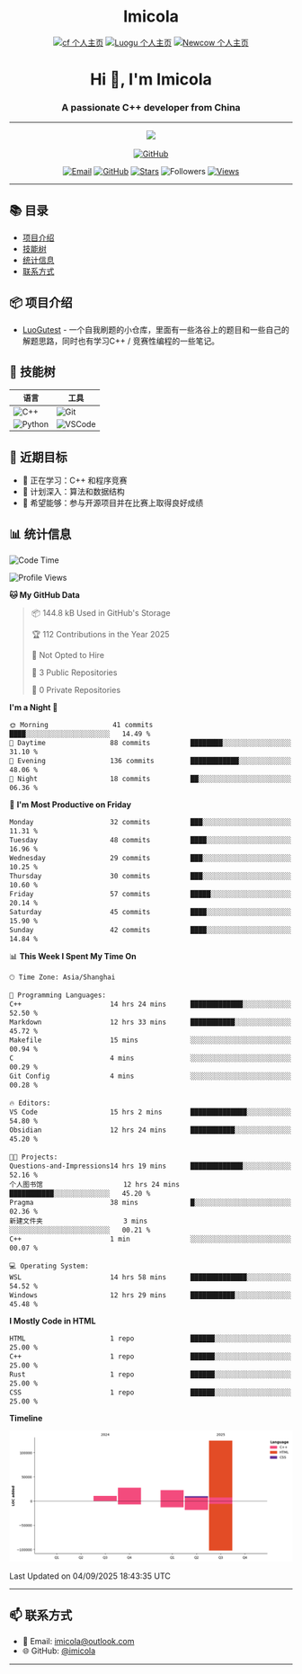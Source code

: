 <h1 align="center">Imicola</h1>

<div align="center">

[![cf 个人主页](https://img.shields.io/badge/codeforces-imicola-yellow)](https://codeforces.com/profile/imicola)
[![Luogu 个人主页](https://img.shields.io/badge/Luogu-imicola-blue)](https://www.luogu.com.cn/user/1422275)
[![Newcow 个人主页](https://img.shields.io/badge/牛客-imicola-blue)](https://ac.nowcoder.com/acm/contest/profile/693475085)

</div>
<div align="center">
  
# Hi 👋, I'm Imicola

### A passionate C++ developer from China

---

<p align="center">
  <img src="https://readme-typing-svg.herokuapp.com/?lines=Learning+C%2B%2B+and+Competitive+Programming;First-year+Software+Engineering+Student&font=Fira%20Code&center=true&width=480&height=50">
</p>

<a href="https://github.com/imicola">
    <img src="https://img.shields.io/badge/GitHub-imicola-brightgreen" alt="GitHub"/>
</a>

<div align="center">

[![Email](https://img.shields.io/badge/-Email-c14438?style=flat&logo=Gmail&logoColor=white)](mailto:imicola@outlook.com)
[![GitHub](https://img.shields.io/badge/GitHub-imicola-brightgreen)](https://github.com/imicola)
[![Stars](https://img.shields.io/github/stars/imicola?color=fefb7b&logo=Github)](https://github.com/imicola)
![Followers](https://img.shields.io/github/followers/imicola?color=blue&logo=Github)
[![Views](https://komarev.com/ghpvc/?username=imicola&color=blue&style=flat)](https://github.com/imicola)

</div>

---

</div>

## 📚 目录
- [项目介绍](#项目介绍)
- [技能树](#技能树)
- [统计信息](#统计信息)
- [联系方式](#联系方式)

## 📦 项目介绍
- [LuoGutest](https://github.com/imicola/LuoGutest) - 一个自我刷题的小仓库，里面有一些洛谷上的题目和一些自己的解题思路，同时也有学习C++ / 竞赛性编程的一些笔记。

## 🚀 技能树
| 语言  | 工具 |
|-------|------|
| ![C++](https://img.shields.io/badge/-C++-00599C?style=flat&logo=c%2B%2B&logoColor=white) | ![Git](https://img.shields.io/badge/-Git-F05032?style=flat&logo=git&logoColor=white) |
| ![Python](https://img.shields.io/badge/-Python-3776AB?style=flat&logo=python&logoColor=white) | ![VSCode](https://img.shields.io/badge/-VSCode-007ACC?style=flat&logo=visual-studio-code&logoColor=white) |


## 🎯 近期目标

- 🔭 正在学习：C++ 和程序竞赛
- 🌱 计划深入：算法和数据结构
- 👯 希望能够：参与开源项目并在比赛上取得良好成绩

## 📊 统计信息
<!--START_SECTION:waka-->
![Code Time](http://img.shields.io/badge/Code%20Time-663%20hrs%2053%20mins-blue)

![Profile Views](http://img.shields.io/badge/Profile%20Views-0-blue)

**🐱 My GitHub Data** 

> 📦 144.8 kB Used in GitHub's Storage 
 > 
> 🏆 112 Contributions in the Year 2025
 > 
> 🚫 Not Opted to Hire
 > 
> 📜 3 Public Repositories 
 > 
> 🔑 0 Private Repositories 
 > 
**I'm a Night 🦉** 

```text
🌞 Morning                41 commits          ████░░░░░░░░░░░░░░░░░░░░░   14.49 % 
🌆 Daytime                88 commits          ████████░░░░░░░░░░░░░░░░░   31.10 % 
🌃 Evening                136 commits         ████████████░░░░░░░░░░░░░   48.06 % 
🌙 Night                  18 commits          ██░░░░░░░░░░░░░░░░░░░░░░░   06.36 % 
```
📅 **I'm Most Productive on Friday** 

```text
Monday                   32 commits          ███░░░░░░░░░░░░░░░░░░░░░░   11.31 % 
Tuesday                  48 commits          ████░░░░░░░░░░░░░░░░░░░░░   16.96 % 
Wednesday                29 commits          ███░░░░░░░░░░░░░░░░░░░░░░   10.25 % 
Thursday                 30 commits          ███░░░░░░░░░░░░░░░░░░░░░░   10.60 % 
Friday                   57 commits          █████░░░░░░░░░░░░░░░░░░░░   20.14 % 
Saturday                 45 commits          ████░░░░░░░░░░░░░░░░░░░░░   15.90 % 
Sunday                   42 commits          ████░░░░░░░░░░░░░░░░░░░░░   14.84 % 
```


📊 **This Week I Spent My Time On** 

```text
🕑︎ Time Zone: Asia/Shanghai

💬 Programming Languages: 
C++                      14 hrs 24 mins      █████████████░░░░░░░░░░░░   52.50 % 
Markdown                 12 hrs 33 mins      ███████████░░░░░░░░░░░░░░   45.72 % 
Makefile                 15 mins             ░░░░░░░░░░░░░░░░░░░░░░░░░   00.94 % 
C                        4 mins              ░░░░░░░░░░░░░░░░░░░░░░░░░   00.29 % 
Git Config               4 mins              ░░░░░░░░░░░░░░░░░░░░░░░░░   00.28 % 

🔥 Editors: 
VS Code                  15 hrs 2 mins       ██████████████░░░░░░░░░░░   54.80 % 
Obsidian                 12 hrs 24 mins      ███████████░░░░░░░░░░░░░░   45.20 % 

🐱‍💻 Projects: 
Questions-and-Impressions14 hrs 19 mins      █████████████░░░░░░░░░░░░   52.16 % 
个人图书馆                    12 hrs 24 mins      ███████████░░░░░░░░░░░░░░   45.20 % 
Pragma                   38 mins             █░░░░░░░░░░░░░░░░░░░░░░░░   02.36 % 
新建文件夹                    3 mins              ░░░░░░░░░░░░░░░░░░░░░░░░░   00.21 % 
C++                      1 min               ░░░░░░░░░░░░░░░░░░░░░░░░░   00.07 % 

💻 Operating System: 
WSL                      14 hrs 58 mins      ██████████████░░░░░░░░░░░   54.52 % 
Windows                  12 hrs 29 mins      ███████████░░░░░░░░░░░░░░   45.48 % 
```

**I Mostly Code in HTML** 

```text
HTML                     1 repo              ██████░░░░░░░░░░░░░░░░░░░   25.00 % 
C++                      1 repo              ██████░░░░░░░░░░░░░░░░░░░   25.00 % 
Rust                     1 repo              ██████░░░░░░░░░░░░░░░░░░░   25.00 % 
CSS                      1 repo              ██████░░░░░░░░░░░░░░░░░░░   25.00 % 
```



**Timeline**

![Lines of Code chart](https://raw.githubusercontent.com/imicola/imicola/main/assets/bar_graph.png)


 Last Updated on 04/09/2025 18:43:35 UTC
<!--END_SECTION:waka-->

---

## 📫 联系方式

- 📧 Email: imicola@outlook.com
- 🌐 GitHub: [@imicola](https://github.com/imicola)

---